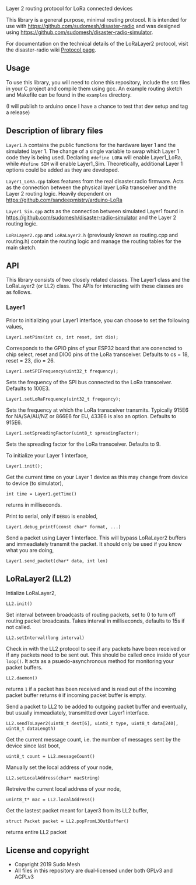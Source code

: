 Layer 2 routing protocol for LoRa connected devices 

This library is a general purpose, minimal routing protocol. It is intended for use with https://github.com/sudomesh/disaster-radio and was designed using https://github.com/sudomesh/disaster-radio-simulator.

For documentation on the technical details of the LoRaLayer2 protocol, visit the disaster-radio wiki [Protocol page](https://github.com/sudomesh/disaster-radio/wiki/Protocol).

## Usage

To use this library, you will need to clone this repository, include the src files in your C project and compile them using gcc. An example routing sketch and Makefile can be found in the `examples` directory.

(I will publish to arduino once I have a chance to test that dev setup and tag a release) 

## Description of library files

`Layer1.h` contains the public functions for the hardware layer 1 and the simulated layer 1. The change of a single variable to swap which Layer 1 code they is being used. Declaring `#define LORA` will enable Layer1_LoRa, while `#define SIM` will enable Layer1_Sim. Theoretically, additional Layer 1 options could be added as they are developed.

`Layer1_LoRa.cpp` takes features from the real disaster.radio firmware. Acts as the connection between the physical layer LoRa transceiver and the Layer 2 routing logic. Heavily dependent on https://github.com/sandeepmistry/arduino-LoRa 

`Layer1_Sim.cpp` acts as the connection between simulated Layer1 found in https://github.com/sudomesh/disaster-radio-simulator and the Layer 2 routing logic.

`LoRaLayer2.cpp` and `LoRaLayer2.h` (previously known as routing.cpp and routing.h) contain the routing logic and manage the routing tables for the main sketch. 

## API

This library consists of two closely related classes. The Layer1 class and the LoRaLayer2 (or LL2) class. The APIs for interacting with these classes are as follows.

### Layer1

Prior to initializing your Layer1 interface, you can choose to set the following values,  
```
Layer1.setPins(int cs, int reset, int dio);
```
Corresponds to the GPIO pins of your ESP32 board that are conencted to chip select, reset and DIO0 pins of the LoRa transceiver. Defaults to cs = 18, reset = 23, dio = 26.  

```
Layer1.setSPIFrequency(uint32_t frequency);
```
Sets the frequency of the SPI bus connected to the LoRa transceiver. Defaults to 100E3.  

```
Layer1.setLoRaFrequency(uint32_t frequency);
```
Sets the frequency at which the LoRa transceiver transmits. Typically 915E6 for NA/SA/AU/NZ or 866E6 for EU, 433E6 is also an option. Defaults to 915E6.   

```
Layer1.setSpreadingFactor(uint8_t spreadingFactor);
```
Sets the spreading factor for the LoRa transceiver. Defaults to 9.  


To initialize your Layer 1 interface,  
```
Layer1.init();
```

Get the current time on your Layer 1 device as this may change from device to device (to simulator), 
```
int time = Layer1.getTime()
```
returns in milliseconds.

Print to serial, only if `DEBUG` is enabled,
```
Layer1.debug_printf(const char* format, ...) 
```

Send a packet using Layer 1 interface. This will bypass LoRaLayer2 buffers and immeadiately transmit the packet. It should only be used if you know what you are doing,
```
Layer1.send_packet(char* data, int len)
```

## LoRaLayer2 (LL2)

Intialize LoRaLayer2,
```
LL2.init()
```

Set interval between broadcasts of routing packets, set to 0 to turn off routing packet broadcasts. Takes interval in milliseconds, defaults to 15s if not called.
```
LL2.setInterval(long interval)
```

Check in with the LL2 protocol to see if any packets have been received or if any packets need to be sent out. This should be called once inside of your `loop()`. It acts as a psuedo-asynchronous method for monitoring your packet buffers.
```
LL2.daemon()
```
returns `1` if a packet has been received and is read out of the incoming packet buffer
returns `0` if incoming packet buffer is empty.

Send a packet to LL2 to be added to outgoing packet buffer and eventually, but usually immeadiately, transmitted over Layer1 interface.
```
LL2.sendToLayer2(uint8_t dest[6], uint8_t type, uint8_t data[240], uint8_t dataLength)
```

Get the current message count, i.e. the number of messages sent by the device since last boot,
```
uint8_t count = LL2.messageCount()
```

Manually set the local address of your node,
```
LL2.setLocalAddress(char* macString)
```

Retreive the current local address of your node,
```
unint8_t* mac = LL2.localAddress()
```

Get the lastest packet meant for Layer3 from its LL2 buffer, 
```
struct Packet packet = LL2.popFromL3OutBuffer()
```
returns entire LL2 packet

## License and copyright
* Copyright 2019 Sudo Mesh 
* All files in this repository are dual-licensed under both GPLv3 and AGPLv3
